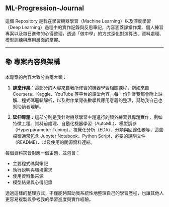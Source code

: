 ## ML-Progression-Journal

這個 Repository 是我在學習機器學習（Machine Learning）以及深度學習（Deep Learning）過程中的實作記錄與反思筆記，內容涵蓋課堂作業、個人練習專案以及每日進修的心得整理，透過「做中學」的方式深化對演算法、資料處理、模型訓練與應用層面的掌握。

---

## 📚 專案內容與架構

本專案的內容大致分為兩大類：

1. **課堂作業**：這部分的內容來自我所修習的機器學習相關課程，例如來自 Coursera、Kaggle、YouTube 等平台的課堂內容，每一份作業我都會附上註解、程式碼邏輯解析，以及對作業背後數學與應用意義的整理，幫助我自己也幫助讀者理解。

2. **延伸專題**：這部分則是我針對機器學習主題進行的額外練習與專題實作，例如特徵工程、資料前處理、自動化機器學習（AutoML）、模型調參（Hyperparameter Tuning）、視覺化分析（EDA）、分類與回歸任務等，這些檔案通常包含 Jupyter Notebook、Python Script、必要的說明文件（README）、以及使用的開源資料連結。

每個資料夾皆對應一個主題，並包含：
- 主要程式碼與筆記
- 執行說明與環境需求
- 使用資料集來源
- 模型結果與心得記錄

透過這樣的整理方式，不僅能夠幫助我系統性地整理自己的學習歷程，也讓其他人更容易複製與參考我的學習進度與實作經驗。
